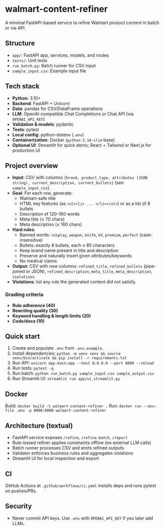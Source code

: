 # walmart-content-refiner

A minimal FastAPI-based service to refine Walmart product content in batch or via API.

## Structure
- `app/`: FastAPI app, services, models, and routes
- `tests/`: Unit tests
- `run_batch.py`: Batch runner for CSV input
- `sample_input.csv`: Example input file

## Tech stack
- **Python**: 3.10+
- **Backend**: FastAPI + Uvicorn
- **Data**: pandas for CSV/DataFrame operations
- **LLM**: OpenAI-compatible Chat Completions or Chat API (via `OPENAI_API_KEY`)
- **Validation & models**: pydantic
- **Tests**: pytest
- **Local config**: python-dotenv (`.env`)
- **Containerization**: Docker (`python:3.10-slim` base)
- **Optional UI**: Streamlit for quick demo; React + Tailwind or Next.js for production UI

## Project overview
- **Input**: CSV with columns `{brand, product_type, attributes (JSON string), current_description, current_bullets}` (see `sample_input.csv`).
- **Goal**: For each row, generate:
  - Walmart-safe title
  - HTML key features (as `<ul><li> ... </li></ul>`) or as a list of 8 bullets
  - Description of 120–160 words
  - Meta title (≤ 70 chars)
  - Meta description (≤ 160 chars)
- **Hard rules**:
  - Banned words: `cosplay`, `weapon`, `knife`, `UV`, `premium`, `perfect` (case-insensitive)
  - Bullets: exactly 8 bullets, each ≤ 85 characters
  - Keep brand name present in title and description
  - Preserve and naturally insert given attributes/keywords
  - No medical claims
- **Output**: CSV with new columns: `refined_title`, `refined_bullets` (pipe-joined or JSON), `refined_description`, `meta_title`, `meta_description`, `violations`.
- **Violations**: list any rule the generated content did not satisfy.

### Grading criteria
- **Rule adherence (40)**
- **Rewriting quality (30)**
- **Keyword handling & length limits (20)**
- **Code/docs (10)**

## Quick start
1. Create and populate `.env` from `.env.example`.
2. Install dependencies: `python -m venv venv && source venv/bin/activate && pip install -r requirements.txt`
3. Run API: `uvicorn app.main:app --host 0.0.0.0 --port 8000 --reload`
4. Run tests: `pytest -q`
5. Run batch: `python run_batch.py sample_input.csv sample_output.csv`
6. Run Streamlit UI: `streamlit run app/ui_streamlit.py`

## Docker
Build: `docker build -t walmart-content-refiner .`
Run: `docker run --env-file .env -p 8000:8000 walmart-content-refiner`

## Architecture (textual)
- FastAPI service exposes `/refine`, `/refine-batch`, `/report`
- Rule-based refiner applies constraints offline (no external LLM calls)
- Batch runner processes CSV and emits refined outputs
- Validator enforces business rules and aggregates violations
- Streamlit UI for local inspection and export

## CI
GitHub Actions at `.github/workflows/ci.yaml` installs deps and runs pytest on pushes/PRs.

## Security
- Never commit API keys. Use `.env` with `OPENAI_API_KEY` if you later add LLMs.
